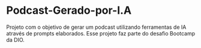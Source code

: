 # Podcast-Gerado-por-I.A
Projeto com o objetivo de gerar um podcast utilizando ferramentas de IA através de prompts elaborados. Esse projeto faz parte do desafio Bootcamp da DIO.
